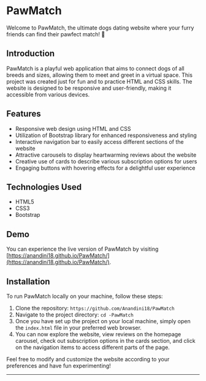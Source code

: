 # PawMatch

Welcome to PawMatch, the ultimate dogs dating website where your furry friends can find their pawfect match! 🐾

## Introduction

PawMatch is a playful web application that aims to connect dogs of all breeds and sizes, allowing them to meet and greet in a virtual space. This project was created just for fun and to practice HTML and CSS skills. The website is designed to be responsive and user-friendly, making it accessible from various devices.

## Features

- Responsive web design using HTML and CSS
- Utilization of Bootstrap library for enhanced responsiveness and styling
- Interactive navigation bar to easily access different sections of the website
- Attractive carousels to display heartwarming reviews about the website
- Creative use of cards to describe various subscription options for users
- Engaging buttons with hovering effects for a delightful user experience

## Technologies Used

- HTML5
- CSS3
- Bootstrap

## Demo

You can experience the live version of PawMatch by visiting [https://anandini18.github.io/PawMatch/](https://anandini18.github.io/PawMatch/).

## Installation

To run PawMatch locally on your machine, follow these steps:

1. Clone the repository: `https://github.com/Anandini18/PawMatch`
2. Navigate to the project directory: `cd -PawMatch`
3. Once you have set up the project on your local machine, simply open the `index.html` file in your preferred web browser. 
4. You can now explore the website, view reviews on the homepage carousel, check out subscription options in the cards section, and click on the navigation items to access different parts of the page.

Feel free to modify and customize the website according to your preferences and have fun experimenting!

---
